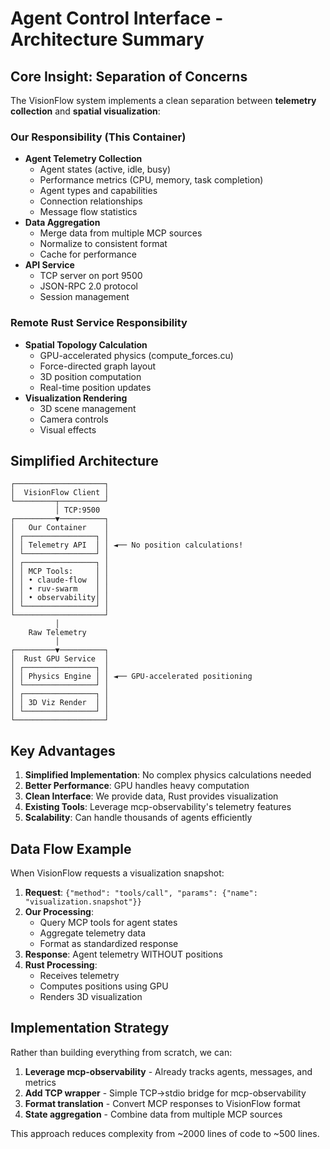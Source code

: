 # Agent Control Interface - Architecture Summary

## Core Insight: Separation of Concerns

The VisionFlow system implements a clean separation between **telemetry collection** and **spatial visualization**:

### Our Responsibility (This Container)
- **Agent Telemetry Collection**
  - Agent states (active, idle, busy)
  - Performance metrics (CPU, memory, task completion)
  - Agent types and capabilities
  - Connection relationships
  - Message flow statistics
- **Data Aggregation**
  - Merge data from multiple MCP sources
  - Normalize to consistent format
  - Cache for performance
- **API Service**
  - TCP server on port 9500
  - JSON-RPC 2.0 protocol
  - Session management

### Remote Rust Service Responsibility
- **Spatial Topology Calculation**
  - GPU-accelerated physics (compute_forces.cu)
  - Force-directed graph layout
  - 3D position computation
  - Real-time position updates
- **Visualization Rendering**
  - 3D scene management
  - Camera controls
  - Visual effects

## Simplified Architecture

```
┌────────────────────┐
│  VisionFlow Client │
└─────────┬──────────┘
          │ TCP:9500
┌─────────▼──────────┐
│   Our Container    │
│ ┌────────────────┐ │
│ │ Telemetry API  │ │ ◄── No position calculations!
│ └────────────────┘ │
│ ┌────────────────┐ │
│ │ MCP Tools:     │ │
│ │ • claude-flow  │ │
│ │ • ruv-swarm    │ │
│ │ • observability│ │
│ └────────────────┘ │
└────────────────────┘
          │
    Raw Telemetry
          │
┌─────────▼──────────┐
│  Rust GPU Service  │
│ ┌────────────────┐ │
│ │ Physics Engine │ │ ◄── GPU-accelerated positioning
│ └────────────────┘ │
│ ┌────────────────┐ │
│ │ 3D Viz Render  │ │
│ └────────────────┘ │
└────────────────────┘
```

## Key Advantages

1. **Simplified Implementation**: No complex physics calculations needed
2. **Better Performance**: GPU handles heavy computation
3. **Clean Interface**: We provide data, Rust provides visualization
4. **Existing Tools**: Leverage mcp-observability's telemetry features
5. **Scalability**: Can handle thousands of agents efficiently

## Data Flow Example

When VisionFlow requests a visualization snapshot:

1. **Request**: `{"method": "tools/call", "params": {"name": "visualization.snapshot"}}`
2. **Our Processing**:
   - Query MCP tools for agent states
   - Aggregate telemetry data
   - Format as standardized response
3. **Response**: Agent telemetry WITHOUT positions
4. **Rust Processing**: 
   - Receives telemetry
   - Computes positions using GPU
   - Renders 3D visualization

## Implementation Strategy

Rather than building everything from scratch, we can:

1. **Leverage mcp-observability** - Already tracks agents, messages, and metrics
2. **Add TCP wrapper** - Simple TCP→stdio bridge for mcp-observability
3. **Format translation** - Convert MCP responses to VisionFlow format
4. **State aggregation** - Combine data from multiple MCP sources

This approach reduces complexity from ~2000 lines of code to ~500 lines.